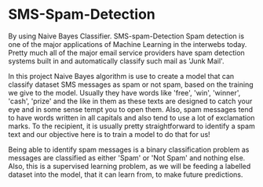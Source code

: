 # SMS-Spam-Detection
By using Naive Bayes Classifier.
SMS-spam-Detection
Spam detection is one of the major applications of Machine Learning in the interwebs today. Pretty much all of the major email service providers have spam detection systems built in and automatically classify such mail as 'Junk Mail'.

In this project Naive Bayes algorithm is use to create a model that can classify dataset SMS messages as spam or not spam, based on the training we give to the model. Usually they have words like 'free', 'win', 'winner', 'cash', 'prize' and the like in them as these texts are designed to catch your eye and in some sense tempt you to open them. Also, spam messages tend to have words written in all capitals and also tend to use a lot of exclamation marks. To the recipient, it is usually pretty straightforward to identify a spam text and our objective here is to train a model to do that for us!

Being able to identify spam messages is a binary classification problem as messages are classified as either 'Spam' or 'Not Spam' and nothing else. Also, this is a supervised learning problem, as we will be feeding a labelled dataset into the model, that it can learn from, to make future predictions.
